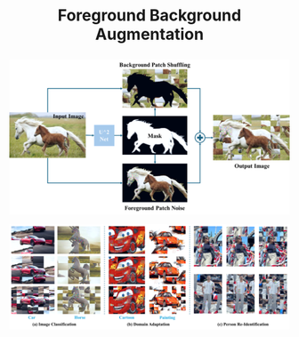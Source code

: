 # <p align="center"> Foreground Background Augmentation </p>



![method](assets/method.png)


![examples](assets/examples.png)
